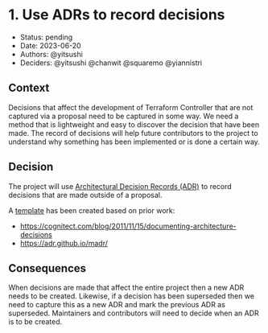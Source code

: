 # 1. Use ADRs to record decisions

* Status: pending
* Date: 2023-06-20
* Authors: @yitsushi
* Deciders: @yitsushi @chanwit @squaremo @yiannistri

## Context

Decisions that affect the development of Terraform Controller that are not
captured via a proposal need to be captured in some way. We need a method that
is lightweight and easy to discover the decision that have been made. The record
of decisions will help future contributors to the project to understand why
something has been implemented or is done a certain way.

## Decision

The project will use [Architectural Decision Records
(ADR)](https://adr.github.io/) to record decisions that are made outside of a
proposal.

A [template](./0000-template.md) has been created based on prior work:

* https://cognitect.com/blog/2011/11/15/documenting-architecture-decisions
* https://adr.github.io/madr/

## Consequences

When decisions are made that affect the entire project then a new ADR needs to
be created. Likewise, if a decision has been superseded then we need to capture
this as a new ADR and mark the previous ADR as superseded. Maintainers and
contributors will need to decide when an ADR is to be created.
